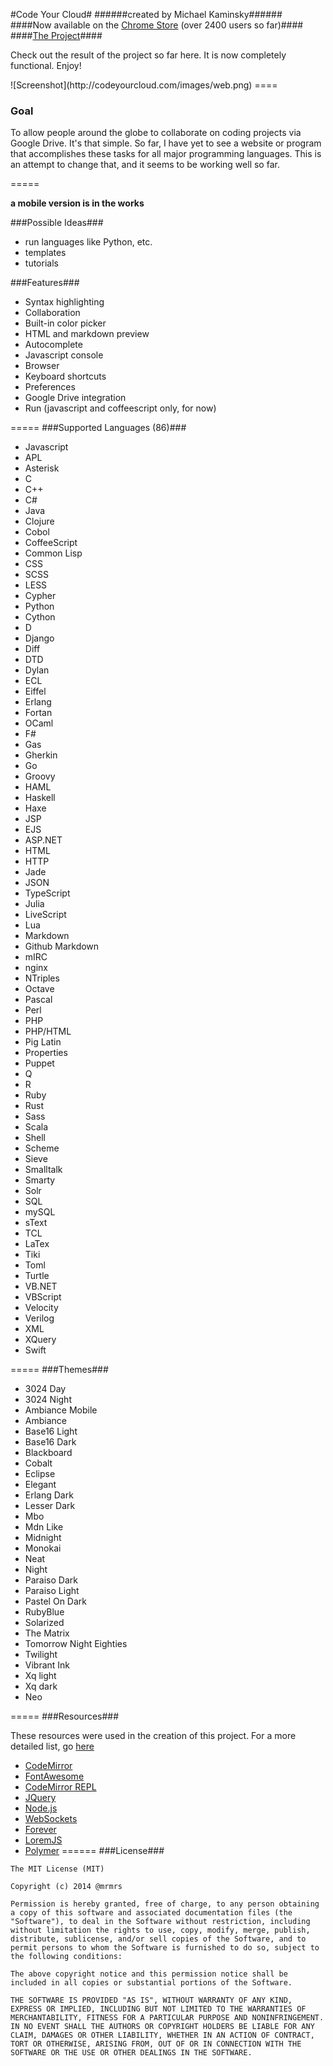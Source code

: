 #Code Your Cloud#
######created by Michael Kaminsky######
####Now available on the <a href="https://chrome.google.com/webstore/detail/code-your-cloud/minllhicnmfckcofjencopnknkekjail">Chrome Store</a> (over 2400 users so far)####
####<a href="https://codeyourcloud.com">The Project</a>####
<p>Check out the result of the project so far here. It is now completely functional. Enjoy!</p>
![Screenshot](http://codeyourcloud.com/images/web.png)
====
<h3>Goal</h3>
<p>To allow people around the globe to collaborate on coding projects via Google Drive. It's that simple. So far, I have yet to see a website or program that accomplishes these tasks for all major programming languages. This is an attempt to change that, and it seems to be working well so far.</p>
=====

__a mobile version is in the works__

###Possible Ideas###
+ run languages like Python, etc.
+ templates
+ tutorials

###Features###

+ Syntax highlighting
+ Collaboration
+ Built-in color picker
+ HTML and markdown preview
+ Autocomplete
+ Javascript console
+ Browser
+ Keyboard shortcuts
+ Preferences
+ Google Drive integration
+ Run (javascript and coffeescript only, for now)

=====
###Supported Languages (86)###

+ Javascript
+ APL
+ Asterisk
+ C
+ C++
+ C#
+ Java
+ Clojure
+ Cobol
+ CoffeeScript
+ Common Lisp
+ CSS
+ SCSS
+ LESS
+ Cypher
+ Python
+ Cython
+ D
+ Django
+ Diff
+ DTD
+ Dylan
+ ECL
+ Eiffel
+ Erlang
+ Fortan
+ OCaml
+ F#
+ Gas
+ Gherkin
+ Go
+ Groovy
+ HAML
+ Haskell
+ Haxe
+ JSP
+ EJS
+ ASP.NET
+ HTML
+ HTTP
+ Jade
+ JSON
+ TypeScript
+ Julia
+ LiveScript
+ Lua
+ Markdown
+ Github Markdown
+ mIRC
+ nginx
+ NTriples
+ Octave
+ Pascal
+ Perl
+ PHP
+ PHP/HTML
+ Pig Latin
+ Properties
+ Puppet
+ Q
+ R
+ Ruby
+ Rust
+ Sass
+ Scala
+ Shell
+ Scheme
+ Sieve
+ Smalltalk
+ Smarty
+ Solr
+ SQL
+ mySQL
+ sText
+ TCL
+ LaTex
+ Tiki
+ Toml
+ Turtle
+ VB.NET
+ VBScript
+ Velocity
+ Verilog
+ XML
+ XQuery
+ Swift

=====
###Themes###

+ 3024 Day
+ 3024 Night
+ Ambiance Mobile
+ Ambiance
+ Base16 Light
+ Base16 Dark
+ Blackboard
+ Cobalt
+ Eclipse
+ Elegant
+ Erlang Dark
+ Lesser Dark
+ Mbo
+ Mdn Like
+ Midnight
+ Monokai
+ Neat
+ Night
+ Paraiso Dark
+ Paraiso Light
+ Pastel On Dark
+ RubyBlue
+ Solarized
+ The Matrix
+ Tomorrow Night Eighties
+ Twilight
+ Vibrant Ink
+ Xq light
+ Xq dark
+ Neo

=====
###Resources###
<p>These resources were used in the creation of this project. For a more detailed list, go <a href="https://codeyourcloud.com/about#lib">here</a></p>

+ [CodeMirror](http://codemirror.net)
+ [FontAwesome](http://fortawesome.github.io/Font-Awesome)
+ [CodeMirror REPL](http://github.com/aaditmshah/codemirror-repl)
+ [JQuery](https://jquery.com)
+ [Node.js](http://nodejs.org/)
+ [WebSockets](http://www.websocket.org/)
+ [Forever](https://github.com/nodejitsu/forever)
+ [LoremJS](https://github.com/f/loremjs)
+ [Polymer](https://polymer-project.org)
======
###License###
```
The MIT License (MIT)

Copyright (c) 2014 @mrmrs

Permission is hereby granted, free of charge, to any person obtaining a copy of this software and associated documentation files (the "Software"), to deal in the Software without restriction, including without limitation the rights to use, copy, modify, merge, publish, distribute, sublicense, and/or sell copies of the Software, and to permit persons to whom the Software is furnished to do so, subject to the following conditions:

The above copyright notice and this permission notice shall be included in all copies or substantial portions of the Software.

THE SOFTWARE IS PROVIDED "AS IS", WITHOUT WARRANTY OF ANY KIND, EXPRESS OR IMPLIED, INCLUDING BUT NOT LIMITED TO THE WARRANTIES OF MERCHANTABILITY, FITNESS FOR A PARTICULAR PURPOSE AND NONINFRINGEMENT. IN NO EVENT SHALL THE AUTHORS OR COPYRIGHT HOLDERS BE LIABLE FOR ANY CLAIM, DAMAGES OR OTHER LIABILITY, WHETHER IN AN ACTION OF CONTRACT, TORT OR OTHERWISE, ARISING FROM, OUT OF OR IN CONNECTION WITH THE SOFTWARE OR THE USE OR OTHER DEALINGS IN THE SOFTWARE.
```

